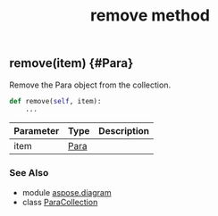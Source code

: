 ﻿---
title: remove method
second_title: Aspose.Diagram for Python via .NET API References
description: 
type: docs
weight: 60
url: /python-net/aspose.diagram/paracollection/remove/
is_root: false
---

## remove(item) {#Para}

Remove the Para object from the collection.



```python
def remove(self, item):
    ...
```


| Parameter | Type | Description |
| :- | :- | :- |
| item | [Para](/diagram/python-net/aspose.diagram/para) |  |



### See Also
* module [aspose.diagram](../../)
* class [ParaCollection](/diagram/python-net/aspose.diagram/paracollection)
